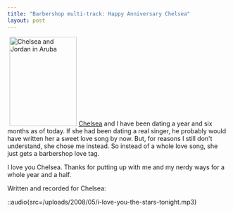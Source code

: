 ```yaml
---
title: "Barbershop multi-track: Happy Anniversary Chelsea"
layout: post
---
```


<a href="/uploads/2008/05/n695475033_824973_3928.jpg"><img class="alignright size-medium wp-image-92" style="margin-left: 5px; margin-right: 5px;" title="Chelsea-Jordan" src="/uploads/2008/05/n695475033_824973_3928-225x300.jpg" alt="Chelsea and Jordan in Aruba" width="152" height="202" /></a>[Chelsea](http://www.chelseahollow.com) and I have been dating a year and six months as of today. If she had been dating a real singer, he probably would have written her a sweet love song by now. But, for reasons I still don't understand, she chose me instead. So instead of a whole love song, she just gets a barbershop love tag.

I love you Chelsea. Thanks for putting up with me and my nerdy ways for a whole year and a half.

Written and recorded for Chelsea:

::audio{src=/uploads/2008/05/i-love-you-the-stars-tonight.mp3}